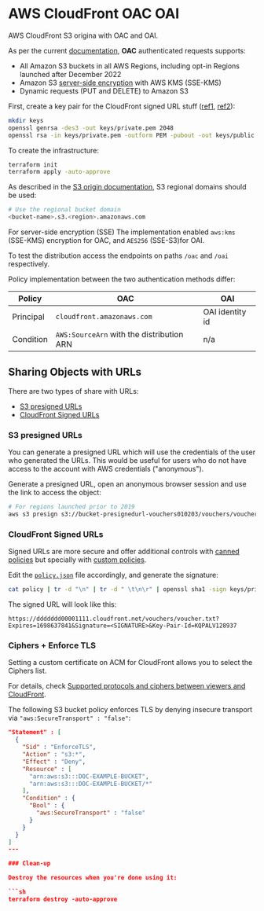 # AWS CloudFront OAC OAI

AWS CloudFront S3 origina with OAC and OAI.

As per the current [documentation][1], **OAC** authenticated requests supports:

- All Amazon S3 buckets in all AWS Regions, including opt-in Regions launched after December 2022
- Amazon S3 [server-side encryption][2] with AWS KMS (SSE-KMS)
- Dynamic requests (PUT and DELETE) to Amazon S3

First, create a key pair for the CloudFront signed URL stuff ([ref1][6], [ref2][5]):

```sh
mkdir keys
openssl genrsa -des3 -out keys/private.pem 2048
openssl rsa -in keys/private.pem -outform PEM -pubout -out keys/public.pem
```

To create the infrastructure:

```sh
terraform init
terraform apply -auto-approve
```

As described in the [S3 origin documentation][3], S3 regional domains should be used:

```sh
# Use the regional bucket domain
<bucket-name>.s3.<region>.amazonaws.com
```

For server-side encryption (SSE) The implementation enabled `aws:kms` (SSE-KMS) encryption for OAC, and `AES256` (SSE-S3)for OAI.

To test the distribution access the endpoints on paths `/oac` and `/oai` respectively.

Policy implementation between the two authentication methods differ:

| Policy | OAC | OAI |
|-|-|-|
| Principal | `cloudfront.amazonaws.com` | OAI identity id |
| Condition | `AWS:SourceArn` with the distribution ARN | n/a|

## Sharing Objects with URLs

There are two types of share with URLs:

- [S3 presigned URLs][4]
- [CloudFront Signed URLs][7]

### S3 presigned URLs

You can generate a presigned URL which will use the credentials of the user who generated the URLs. This would be useful for users who do not have access to the account with AWS credentials ("anonymous").

Generate a presigned URL, open an anonymous browser session and use the link to access the object:

```sh
# For regions launched prior to 2019
aws s3 presign s3://bucket-presignedurl-vouchers010203/vouchers/voucher.txt --expires-in 604800
```

### CloudFront Signed URLs

Signed URLs are more secure and offer additional controls with [canned policies][8] but specially with [custom policies][9].

Edit the [`policy.json`](policyjson) file accordingly, and generate the signature:

```sh
cat policy | tr -d "\n" | tr -d " \t\n\r" | openssl sha1 -sign keys/private.pem | openssl base64 -A | tr -- '+=/' '-_~'
```

The signed URL will look like this:

```
https://ddddddd00001111.cloudfront.net/vouchers/voucher.txt?Expires=1698637841&Signature=<SIGNATURE>&Key-Pair-Id=KQPALV128937
```

### Ciphers + Enforce TLS

Setting a custom certificate on ACM for CloudFront allows you to select the Ciphers list.

For details, check [Supported protocols and ciphers between viewers and CloudFront](https://docs.aws.amazon.com/AmazonCloudFront/latest/DeveloperGuide/secure-connections-supported-viewer-protocols-ciphers.html).

The following S3 bucket policy enforces TLS by denying insecure transport via `"aws:SecureTransport" : "false"`:

```json
"Statement" : [
  {
    "Sid" : "EnforceTLS",
    "Action" : "s3:*",
    "Effect" : "Deny",
    "Resource" : [
      "arn:aws:s3:::DOC-EXAMPLE-BUCKET",
      "arn:aws:s3:::DOC-EXAMPLE-BUCKET/*"
    ],
    "Condition" : {
      "Bool" : {
        "aws:SecureTransport" : "false"
      }
    }
  }
]
---

### Clean-up

Destroy the resources when you're done using it:

```sh
terraform destroy -auto-approve
```

[1]: https://docs.aws.amazon.com/AmazonCloudFront/latest/DeveloperGuide/private-content-restricting-access-to-s3.html
[2]: https://docs.aws.amazon.com/AmazonS3/latest/userguide/serv-side-encryption.html
[3]: https://docs.aws.amazon.com/AmazonCloudFront/latest/DeveloperGuide/DownloadDistS3AndCustomOrigins.html#using-s3-as-origin
[4]: https://docs.aws.amazon.com/AmazonS3/latest/userguide/ShareObjectPreSignedURL.html
[5]: https://rietta.com/blog/openssl-generating-rsa-key-from-command/
[6]: https://docs.aws.amazon.com/AmazonCloudFront/latest/DeveloperGuide/private-content-trusted-signers.html#choosing-key-groups-or-AWS-accounts
[7]: https://docs.aws.amazon.com/AmazonCloudFront/latest/DeveloperGuide/private-content-signed-urls.html
[8]: https://docs.aws.amazon.com/AmazonCloudFront/latest/DeveloperGuide/private-content-creating-signed-url-canned-policy.html
[9]: https://docs.aws.amazon.com/AmazonCloudFront/latest/DeveloperGuide/private-content-creating-signed-url-custom-policy.html
